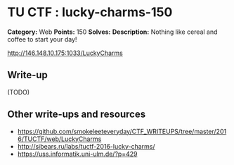 # TU CTF : lucky-charms-150

**Category:** Web
**Points:** 150
**Solves:** 
**Description:**
Nothing like cereal and coffee to start your day!

http://146.148.10.175:1033/LuckyCharms


## Write-up

(TODO)

## Other write-ups and resources

* https://github.com/smokeleeteveryday/CTF_WRITEUPS/tree/master/2016/TUCTF/web/LuckyCharms
* http://sibears.ru/labs/tuctf-2016-lucky-charms/
* https://uss.informatik.uni-ulm.de/?p=429
